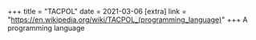 +++
title = "TACPOL"
date = 2021-03-06
[extra]
link = "https://en.wikipedia.org/wiki/TACPOL_(programming_language)"
+++
A programming language

